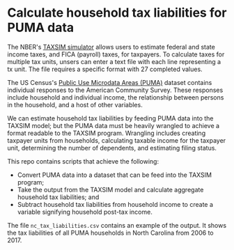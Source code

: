 # Calculate household tax liabilities for PUMA data

The NBER's [TAXSIM simulator](https://users.nber.org/~taxsim/taxsim27/) allows users to estimate federal and state income taxes, and FICA (payroll) taxes, for taxpayers. To calculate taxes for multiple tax units, unsers can enter a text file with each line representing a tx unit. The file requires a specific format with 27 completed values.

The US Census's [Public Use Microdata Areas (PUMA)](https://www.census.gov/programs-surveys/acs/data/pums.html) dataset contains individual responses to the American Community Survey. These responses include household and individual income, the relationship between persons in the household, and a host of other variables. 

We can estimate household tax liabilities by feeding PUMA data into the TAXSIM model; but the PUMA data must be heavily wrangled to achieve a format readable to the TAXSIM program. Wrangling includes creating taxpayer units from households, calculating taxable income for the taxpayer unit, determining the number of dependents, and estimating filing status.

This repo contains scripts that achieve the following:

- Convert PUMA data into a dataset that can be feed into the TAXSIM program;
- Take the output from the TAXSIM model and calculate aggregate household tax liabilities; and
- Subtract household tax liabilities from household income to create a variable signifying household post-tax income.

The file `nc_tax_liabilities.csv` contains an example of the output. It shows the tax liabilities of all PUMA households in North Carolina from 2006 to 2017.
